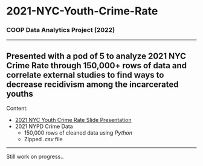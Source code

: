 # 2021-NYC-Youth-Crime-Rate
### COOP Data Analytics Project (2022)
---
Presented with a pod of 5 to analyze 2021 NYC Crime Rate through 150,000+ rows of data and correlate external studies to find ways to decrease recidivism among the incarcerated youths
---
Content:
* [2021 NYC Youth Crime Rate Slide Presentation](https://github.com/angeloparayno/2021-NYC-Youth-Crime-Rate/blob/main/2021%20NYC%20Youth%20Crime%20Rate%20Slide%20Presentation.pdf)
* 2021 NYPD Crime Data 
  * 150,000 rows of cleaned data using *Python*
  * Zipped *.csv* file
---
Still work on progress..
